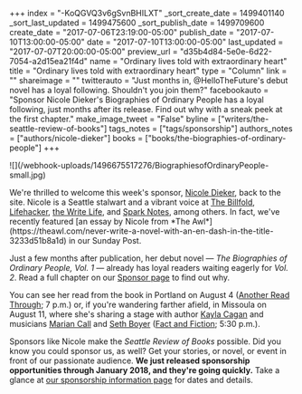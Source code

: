 +++
index = "-KoQGVQ3v6gSvnBHILXT"
_sort_create_date = 1499401140
_sort_last_updated = 1499475600
_sort_publish_date = 1499709600
create_date = "2017-07-06T23:19:00-05:00"
publish_date = "2017-07-10T13:00:00-05:00"
date = "2017-07-10T13:00:00-05:00"
last_updated = "2017-07-07T20:00:00-05:00"
preview_url = "d35b4d84-5e0e-6d22-7054-a2d15ea21f4d"
name = "Ordinary lives told with extraordinary heart"
title = "Ordinary lives told with extraordinary heart"
type = "Column"
link = ""
shareimage = ""
twitterauto = "Just months in, @HelloTheFuture's debut novel has a loyal following. Shouldn't you join them?"
facebookauto = "Sponsor Nicole Dieker's Biographies of Ordinary People has a loyal following, just months after its release. Find out why with a sneak peek at the first chapter."
make_image_tweet = "False"
byline = ["writers/the-seattle-review-of-books"]
tags_notes = ["tags/sponsorship"]
authors_notes = ["authors/nicole-dieker"]
books = ["books/the-biographies-of-ordinary-people"]
+++
<p class="image-left">![](/webhook-uploads/1496675517276/BiographiesofOrdinaryPeople-small.jpg)</p>

<p class="noindent">We're thrilled to welcome this week's sponsor, <a href="http://nicoledieker.com" title="Nicole Dieker">Nicole Dieker</a>, back to the site. Nicole is a Seattle stalwart and a vibrant voice at <a href="https://thebillfold.com/@NicoleDieker" title="Nicole Dieker – The Billfold">The Billfold</a>, <a href="https://kinja.com/nicoledieker" title="Nicole Dieker">Lifehacker</a>, <a href="https://thewritelife.com/author/nicoledieker/" title="Nicole Dieker, Author at The Write Life">the Write Life</a>, and <a href="http://community.sparknotes.com/blog/contributor/ndieker" title="SparkLife: Posts by ndieker">Spark Notes</a>, among others. In fact, we've recently featured [an essay by Nicole from *The Awl*](https://theawl.com/never-write-a-novel-with-an-en-dash-in-the-title-3233d51b8a1d) in our Sunday Post.

Just a few months after publication, her debut novel — _The Biographies of Ordinary People, Vol. 1_ — already has loyal readers waiting eagerly for *Vol. 2*. Read a full chapter on our <a href="http://www.seattlereviewofbooks.com/sponsorships" title="The Seattle Review of Books - sponsorships">Sponsor page</a> to find out why.

You can see her read from the book in  Portland on August 4 ([Another Read Through](http://www.anotherreadthrough.com/); 7 p.m.) or, if you're wandering farther afield, in Missoula on August 11, where she's sharing a stage with author [Kayla Cagan](http://kaylacagan.com/) and musicians [Marian Call](http://mariancall.com/) and [Seth Boyer](https://sethboyer.bandcamp.com/) ([Fact and Fiction](http://www.factandfictionbooks.com/); 5:30 p.m.).

Sponsors like Nicole make the _Seattle Review of Books_ possible. Did you know you could sponsor us, as well? Get your stories, or novel, or event in front of our passionate audience. **We just released sponsorship opportunities through January 2018, and they're going quickly.** Take a glance at [our sponsorship information page](http://seattlereviewofbooks.com/sponsor/) for dates and details.